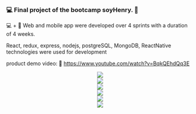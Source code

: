 ### :computer: Final project of the bootcamp soyHenry. :rocket:

:computer: + :iphone: Web and mobile app were developed over 4 sprints with a duration of 4 weeks.

React, redux, express, nodejs, postgreSQL, MongoDB, ReactNative technologies were used for development

product demo video: :movie_camera: https://www.youtube.com/watch?v=BqkQEhdQq3E


<p align='center'>
<img src='https://i.ibb.co/m0kqd5G/2.jpg' </img>
<br>
<img src='https://i.ibb.co/7CGXKkT/Screenshot-1.jpg' </img>
<br>
<img src='https://i.ibb.co/8sm2smc/clases.jpg' </img>
<br>
<img src='https://i.ibb.co/tM6LtYP/Screenshot-2.jpg' </img>
<br>
<img src='https://i.ibb.co/3T7njb1/perfil.jpg' </img>
<br>
<img src='https://i.ibb.co/rFk89n8/mobile.jpg' </img>
</p>
